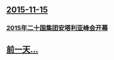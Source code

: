 ## [2015-11-15](/zh/news/2015/11/15/index.md)

### [2015年二十国集团安塔利亚峰会开幕](/zh/news/2015/11/15/2015年二十国集团安塔利亚峰会开幕.md)
## [前一天...](/zh/news/2015/11/13/index.md)

